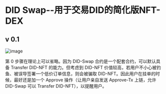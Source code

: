

# DID Swap--用于交易DID的简化版NFT-DEX

## v 0.1

![image](https://user-images.githubusercontent.com/32976079/205847335-58c490da-ee3c-4450-9ede-b8413007bf43.png)

第 0 步骤在理论上可以省略。因为 DID-Swap 合约是一个配套合约，可以默认具备 Transfer DID-NFT 的能力。但考虑到 DID-NFT 价值较高，若用户不小心被钓鱼、被误导签署一个低价订单信息，则会被骗取 DID-NFT。因此用户在挂单的时候，最好还是加一个 Approve 操作（让用户亲自发送 Approve-Tx 上链，允许 DID-Swap 可以 Transfer DID-NFT），以提醒用户。

